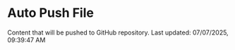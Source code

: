 # Auto Push File

Content that will be pushed to GitHub repository.
Last updated: 07/07/2025, 09:39:47 AM